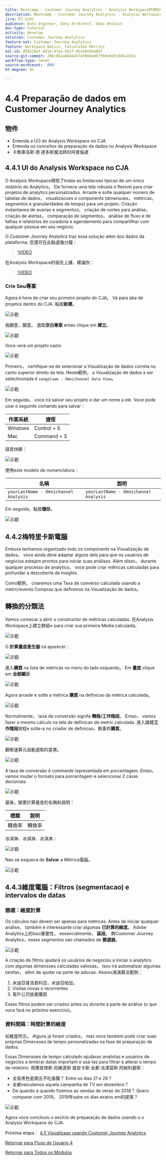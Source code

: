 ```yaml
---
title: Bootcamp - Customer Journey Analytics - Analysis Workspace的資料準備 — 巴西
description: Bootcamp - Customer Journey Analytics - Analysis Workspace的資料準備 — 巴西
jira: KT-5342
audience: Data Engineer, Data Architect, Data Analyst
doc-type: tutorial
activity: develop
solution: Customer Journey Analytics
feature-set: Customer Journey Analytics
feature: Workspace Basics, Calculated Metrics
exl-id: d56128af-dd1e-47ea-922f-85418e9da687
source-git-commit: 286c85aa88d44574f00ded67f0de8e0c945a153e
workflow-type: tm+mt
source-wordcount: '808'
ht-degree: 0%

---
```


# 4.4 Preparação de dados em Customer Journey Analytics

## 物件

- Entenda a UO do Analysis Workspace no CJA
- Entenda os conceitos de preparação de dados no Analysis Workspace
- 卡魯庫洛斯·德·達多斯魔法師的阿普倫達

## 4.4.1 UI do Analysis Workspace no CJA

O Analysis Workspace移除了todas as limitacoes típicas de um único relatório do Analytics。 Ele fornece uma tela robusta e flexível para criar projetos de analytics personalizados. Arraste e solte qualquer número de tabelas de dados， visualizacoes e components (dimensoes， métricas， segmentos e granularidades de tempo) para um projeto. Criação instantanea de avarias e segmentos， criação de cortes para análise， criação de alertas， comparação de segmentos， análise de fluxo e de falhas e relatórios de curadoria e agendamento para compartilhar com qualquer pessoa em seu negócio.

O Customer Journey Analytics traz essa solução além dos dados da plataforma. 您還可在此點選幾分鐘：

>[!VIDEO](https://video.tv.adobe.com/v/35109?quality=12&learn=on&enablevpops)

在Analysis Workspace的祖先上課，建議你：

>[!VIDEO](https://video.tv.adobe.com/v/26266?quality=12&learn=on&enablevpops)

### Crie Seu專案

Agora é hora de criar seu primeiro projeto do CJA。 Vá para aba de projetos dentro do CJA. 點按&#x200B;**新建**。

![示範](./images/prmenu.png)

我願意，願意。 選取&#x200B;**空白專案** entao clique em **建立**。

![示範](./images/prmenu1.png)

Voce verá um projeto vazio.

![示範](./images/premptyprojects.png)

Primeiro， certifique-se de selecionar a Visualização de dados correta no canto superior direito da tela. Neste範例， a Visualização de dados a ser selecitoonada é `vangeluwe - Omnichannel Data View`。

![示範](./images/prdv.png)

Em seguida， voce irá salvar seu projeto e dar um nome a ele. Voce pode usar o seguinte comando para salvar：

| 作業系統 | 捷徑 |
| ----------------- |-------------| 
| Windows | Control + S |
| Mac | Command + S |

語音快顯：

![示範](./images/prsave.png)

使用este modelo de nomenclatura：

| 名稱 | 說明 |
| ----------------- |-------------| 
| `yourLastName - Omnichannel Analysis` | `yourLastName - Omnichannel Analysis` |

Em seguida，點按&#x200B;**儲存**。

![示範](./images/prsave2.png)

## 4.4.2梅特里卡斯電腦

Embora tenhamos organizado todo os components na Visualização de dados， voce ainda deve adaptar alguns dels para que os usuários de negócios estejam prontos para iniciar suas análises. Além disso， durante qualquer processo de analytics， voce pode criar métricas calculadas para profundar a descoberta de insights.

Como範例， criaremos uma Taxa de converso calculado usando a metric/evento Compras que definimos na Visualização de dados。

## 轉換的分類法

Vamos comecar a abrir o constructor de métricas calculadas. 在Analysis Workspace上建立群組&#x200B;**+** para criar sua primeira Media calculada。

![示範](./images/pradd.png)

O **計算量度產生器** irá aparecer：

![示範](./images/prbuilder.png)

進入&#x200B;**購買** na lista de métricas no menu do lado esquerdo。 Em **量度** clique em **全部顯示**

![示範](./images/calcbuildercr1.png)

Agora arraste e solte a métrica **購買** na definicao da métrica calculada。

![示範](./images/calcbuildercr2.png)

Normalmente， taxa de conversão signifa **轉換/工作階段**。 Entao， vamos fazer o mesmo cálculo na tela de definicao de metric calculada. 進入媒體&#x200B;**工作階段**&#x200B;排程e solte-a no criador de definicao，無事件&#x200B;**購買**。

![示範](./images/calcbuildercr3.png)

觀察運算元自動選取的差異。

![示範](./images/calcbuildercr4.png)

A taxa de conversão é commente representada em porcentagem. Entao， vamos mudar o formato para porcentagem e seleciconar 2 casas decismais.

![示範](./images/calcbuildercr5.png)

最後，變更計算量度的名稱和說明：

| 標題 | 說明 |
| ----------------- |-------------| 
| 轉換率 | 轉換率 |

冰淇淋、冰淇淋、冰淇淋：

![示範](./images/calcbuildercr6.png)

Nao se esqueca de **Salvar** a Métrica電腦。

![示範](./images/pr9.png)

## 4.4.3維度電腦：Filtros (segmentacao) e intervalos de datas

### 篩選：維度計算

Os cálculos nao devem ser apenas para métricas. Antes de iniciar qualquer análise， também é interessante criar algumas **已計算的維度**。 Adobe Analytics上的Isso重要性， essencialmente， **區段**。 無Customer Journey Analytics，esses segmentos sao chamados de **篩選器**。

![示範](./images/prfilters.png)

A criação de filtros ajudará os usuários de negócios a iniciar o analytics com algumas dimensoes calculadas valiosas。 Isso irá automatizar algumas tarefas， além de ajudar na parte de adocao. Abaixo演演算法範例：

1. 米迪亞普洛普利亞，米迪亞帕加，
2. Visitas novas x recorrentes
3. 客戶公司放棄購買

Esses filtros podem ser criados antes ou durante a parte de análise (o que voce fará no próximo exercício)。

### 資料間隔：時間計算的維度

如維度所示。 Alguns já foram criados， mas voce também pode criar suas próprias Dimensoes de tempo personalizadas na fase de preparação de dados.

Essas Dimensoes de tempo calculado ajudarao analistas e usuários de negócios a lembrar datas important e usá-las para filtrar e alterar o tempo de relatório. 佩爾貢塔斯·烏維達斯·提皮卡斯·全都·法澤莫斯·阿納利塞斯：

- 全島黑色星期五不吃香腸？ Entre os dias 21 e 29？
- 全都veiculamos aquela campanha de TV em dezembro？
- De quando a quando fizemos as vendas de verao de 2018？ Quero comparar com 2019。 2019年sabe os dias exatos em的提案？

![示範](./images/timedimensions.png)

Agora voce conclouiu o excício de preparação de dados usando o o Analysis Workspace do CJA.

Próxima etapa： [4.5 Visualizaao usando Customer Journey Analytics](./ex5.md)

[Retornar para Fluxo de Usuário 4](./uc4.md)

[Retornar para Todos os Módulos](./../../overview.md)
